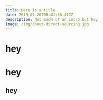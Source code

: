 ```yaml
---
title: Here is a title
date: 2019-01-20T08:41:56.412Z
description: Not much of an intro but hey
image: /img/about-direct-sourcing.jpg
---
```

<h1 class="bg-red">hey</h1>

# hey

## hey
